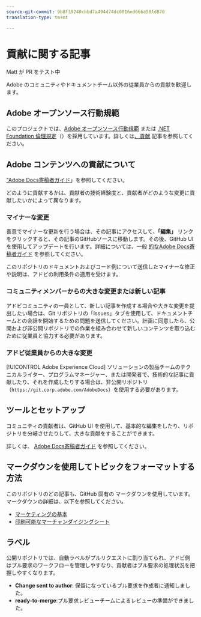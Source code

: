 ```yaml
---
source-git-commit: 9b8f39240cbbd7a494d74dc0016ed666a58fd870
translation-type: tm+mt

---
```

# 貢献に関する記事

Matt が PR をテスト中

Adobe のコミュニティやドキュメントチーム以外の従業員からの貢献を歓迎します。

## Adobe オープンソース行動規範

このプロジェクトでは、[Adobe オープンソース行動規範](code-of-conduct.md) または [.NET Foundation 倫理規定](https://dotnetfoundation.org/code-of-conduct)（）を採用しています。詳しくは[、貢献](contributing.md) 記事を参照してください。

## Adobe コンテンツへの貢献について

[&quot;Adobe Docs寄稿者ガイド](https://docs.adobe.com/help/en/contributor/contributor-guide/introduction.html)」を参照してください。

どのように貢献するかは、貢献者の技術経験度と、貢献者がどのような変更に貢献したいかによって異なります。

### マイナーな変更

善意でマイナーな更新を行う場合は、その記事にアクセスして、**「編集」** リンクをクリックすると、その記事のGitHubソースに移動します。その後、GitHub UIを使用してアップデートを行います。詳細については、一般 [的なAdobe Docs寄稿者ガイド](https://docs.adobe.com/help/en/contributor/contributor-guide/introduction.html) を参照してください。

このリポジトリのドキュメントおよびコード例について送信したマイナーな修正や説明は、アドビの利用条件の適用を受けます。

### コミュニティメンバーからの大きな変更または新しい記事

アドビコミュニティの一員として、新しい記事を作成する場合や大きな変更を提出したい場合は、Git リポジトリの「Issues」タブを使用して、ドキュメントチームとの会話を開始するための問題を送信してください。計画に同意したら、公開および非公開リポジトリでの作業を組み合わせて新しいコンテンツを取り込むために従業員と協力する必要があります。

<!--
If you submit a pull request with significant changes to documentation and code examples, you'll see a message in the pull request asking you to submit an online contribution license agreement (CLA). We need you to complete the online form before we can review your pull request.
-->

### アドビ従業員からの大きな変更

[!UICONTROL Adobe Experience Cloud] ソリューションの製品チームのテクニカルライター、プログラムマネージャー、または開発者で、技術的な記事に貢献したり、それを作成したりする場合は、非公開リポジトリ（`https://git.corp.adobe.com/AdobeDocs`）を使用する必要があります。

<!--Employees from other parts of the Adobe world should use the public repo for minor updates.-->

## ツールとセットアップ

コミュニティの貢献者は、GitHub UI を使用して、基本的な編集をしたり、リポジトリを分岐させたりして、大きな貢献をすることができます。

詳しくは、 [Adobe Docs寄稿者ガイド](https://docs.adobe.com/help/en/contributor/contributor-guide/introduction.html) を参照してください。

## マークダウンを使用してトピックをフォーマットする方法

このリポジトリのどの記事も、GitHub 固有の マークダウンを使用しています。マークダウンの詳細は、以下を参照してください。

* [マーケティングの基本](https://help.github.com/articles/getting-started-with-writing-and-formatting-on-github/)
* [印刷可能なマーチャンダイジングシート](https://guides.github.com/pdfs/markdown-cheatsheet-online.pdf)

## ラベル

公開リポジトリでは、自動ラベルがプルリクエストに割り当てられ、アドビ側はプル要求のワークフローを管理しやすなり、貢献者はプル要求の処理状況を把握しやすくなります。

* **Change sent to author**: 保留になっているプル要求を作成者に通知しました。
* **ready-to-merge**:プル要求レビューチームによるレビューの準備ができました。
